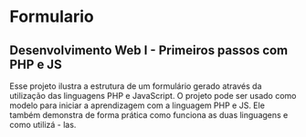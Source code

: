 # Formulario
## Desenvolvimento Web I - Primeiros passos com PHP e JS

Esse projeto ilustra a estrutura de um formulário gerado através da utilização das linguagens PHP e JavaScript.
O projeto pode ser usado como modelo para iniciar a aprendizagem com a linguagem PHP e JS.
Ele também demonstra de forma prática como funciona as duas linguagens e como utilizá - las.
